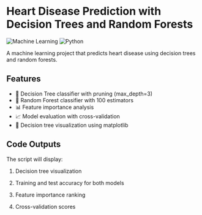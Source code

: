 # Heart Disease Prediction with Decision Trees and Random Forests

![Machine Learning](https://img.shields.io/badge/-Machine%20Learning-blueviolet)
![Python](https://img.shields.io/badge/Python-3.6%2B-blue)

A machine learning project that predicts heart disease using decision trees and random forests.

## Features

- 🎄 Decision Tree classifier with pruning (max_depth=3)
- 🌳 Random Forest classifier with 100 estimators
- 📊 Feature importance analysis
- 📈 Model evaluation with cross-validation
- 🌲 Decision tree visualization using matplotlib

## Code Outputs
The script will display:

1. Decision tree visualization

2. Training and test accuracy for both models

3. Feature importance ranking

4. Cross-validation scores